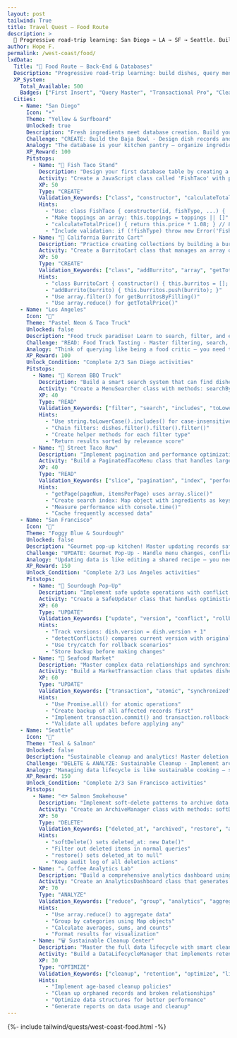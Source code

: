```yaml
---
layout: post
tailwind: True
title: Travel Quest — Food Route
description: >
  🎒 Progressive road-trip learning: San Diego → LA → SF → Seattle. Build dishes, query menus, handle transactions, and master database cleanup through coastal cuisine adventures.
author: Hope F.
permalink: /west-coast/food/
lxdData:
  Title: "🍕 Food Route — Back-End & Databases"
  Description: "Progressive road-trip learning: build dishes, query menus, handle transactions, and master database cleanup through coastal cuisine adventures."
  XP_System:
    Total_Available: 500
    Badges: ["First Insert", "Query Master", "Transactional Pro", "Cleanup Crew"]
  Cities:
    - Name: "San Diego"
      Icon: "☀️"
      Theme: "Yellow & Surfboard"
      Unlocked: true
      Description: "Fresh ingredients meet database creation. Build your first dishes by learning INSERT operations and data modeling."
      Challenge: "CREATE: Build the Baja Bowl - Design dish records and ingredient relationships"
      Analogy: "The database is your kitchen pantry — organize ingredients (fields) and recipes (records) so chefs (applications) can cook reliably."
      XP_Reward: 100
      Pitstops:
        - Name: "🌮 Fish Taco Stand"
          Description: "Design your first database table by creating a Taco class with all the essential properties."
          Activity: "Create a JavaScript class called 'FishTaco' with properties: id, fishType, toppings (array), sauce, price, spiceLevel. Add a method calculateTotalPrice() that includes tax."
          XP: 50
          Type: "CREATE"
          Validation_Keywords: ["class", "constructor", "calculateTotalPrice", "tax"]
          Hints:
            - "Use: class FishTaco { constructor(id, fishType, ...) { ... } }"
            - "Make toppings an array: this.toppings = toppings || []"
            - "calculateTotalPrice() { return this.price * 1.08; } // 8% tax"
            - "Include validation: if (!fishType) throw new Error('Fish type required')"
        - Name: "🌯 California Burrito Cart"
          Description: "Practice creating collections by building a burrito ordering system with multiple items."
          Activity: "Create a BurritoCart class that manages an array of burritos. Include methods: addBurrito(), removeBurrito(), getTotalPrice(), and getBurritosByFilling()."
          XP: 50
          Type: "CREATE"
          Validation_Keywords: ["class", "addBurrito", "array", "getTotalPrice"]
          Hints:
            - "class BurritoCart { constructor() { this.burritos = []; } }"
            - "addBurrito(burrito) { this.burritos.push(burrito); }"
            - "Use array.filter() for getBurritosByFilling()"
            - "Use array.reduce() for getTotalPrice()"
    - Name: "Los Angeles"
      Icon: "🌴"
      Theme: "Pastel Neon & Taco Truck"
      Unlocked: false
      Description: "Food truck paradise! Learn to search, filter, and efficiently query your growing database of dishes."
      Challenge: "READ: Food Truck Tasting - Master filtering, search, and performance optimization"
      Analogy: "Think of querying like being a food critic — you need to find exactly what you're looking for quickly in a sea of options."
      XP_Reward: 100
      Unlock_Condition: "Complete 2/3 San Diego activities"
      Pitstops:
        - Name: "🚚 Korean BBQ Truck"
          Description: "Build a smart search system that can find dishes by multiple criteria simultaneously."
          Activity: "Create a MenuSearcher class with methods: searchByName(), filterByCalories(), filterByIngredients(), and a complex search() method that combines all filters."
          XP: 40
          Type: "READ"
          Validation_Keywords: ["filter", "search", "includes", "toLowerCase"]
          Hints:
            - "Use string.toLowerCase().includes() for case-insensitive search"
            - "Chain filters: dishes.filter().filter().filter()"
            - "Create helper methods for each filter type"
            - "Return results sorted by relevance score"
        - Name: "🌮 Street Taco Row"
          Description: "Implement pagination and performance optimization for large datasets."
          Activity: "Build a PaginatedTacoMenu class that handles large arrays efficiently. Include methods: getPage(), getTotalPages(), and createIndex() for faster searches."
          XP: 40
          Type: "READ"
          Validation_Keywords: ["slice", "pagination", "index", "performance"]
          Hints:
            - "getPage(pageNum, itemsPerPage) uses array.slice()"
            - "Create search index: Map object with ingredients as keys"
            - "Measure performance with console.time()"
            - "Cache frequently accessed data"
    - Name: "San Francisco"
      Icon: "🌁"
      Theme: "Foggy Blue & Sourdough"
      Unlocked: false
      Description: "Gourmet pop-up kitchen! Master updating records safely with transactions and conflict resolution."
      Challenge: "UPDATE: Gourmet Pop-Up - Handle menu changes, conflicts, and maintain data consistency"
      Analogy: "Updating data is like editing a shared recipe — you need to handle conflicts when multiple chefs want to make changes."
      XP_Reward: 150
      Unlock_Condition: "Complete 2/3 Los Angeles activities"
      Pitstops:
        - Name: "🥖 Sourdough Pop-Up"
          Description: "Implement safe update operations with conflict detection and rollback capabilities."
          Activity: "Create a SafeUpdater class that handles optimistic locking. Include methods: updateDish(), detectConflicts(), and rollbackChanges() with version tracking."
          XP: 60
          Type: "UPDATE"
          Validation_Keywords: ["update", "version", "conflict", "rollback"]
          Hints:
            - "Track versions: dish.version = dish.version + 1"
            - "detectConflicts() compares current version with original"
            - "Use try/catch for rollback scenarios"
            - "Store backup before making changes"
        - Name: "🦐 Seafood Market"
          Description: "Master complex data relationships and synchronized updates across multiple entities."
          Activity: "Build a MarketTransaction class that updates dishes, ingredients, and inventory simultaneously. Ensure all updates succeed or all fail."
          XP: 60
          Type: "UPDATE"
          Validation_Keywords: ["transaction", "atomic", "synchronized", "consistency"]
          Hints:
            - "Use Promise.all() for atomic operations"
            - "Create backup of all affected records first"
            - "Implement transaction.commit() and transaction.rollback()"
            - "Validate all updates before applying any"
    - Name: "Seattle"
      Icon: "🌲"
      Theme: "Teal & Salmon"
      Unlocked: false
      Description: "Sustainable cleanup and analytics! Master deletion strategies and build insightful reports from your data."
      Challenge: "DELETE & ANALYZE: Sustainable Cleanup - Implement archival strategies and generate analytics"
      Analogy: "Managing data lifecycle is like sustainable cooking — sometimes you preserve ingredients, sometimes you compost them."
      XP_Reward: 150
      Unlock_Condition: "Complete 2/3 San Francisco activities"
      Pitstops:
        - Name: "🐟 Salmon Smokehouse"
          Description: "Implement soft-delete patterns to archive data safely without losing historical information."
          Activity: "Create an ArchiveManager class with methods: softDelete(), restore(), permanentDelete(), and getArchivedItems(). Include audit trail functionality."
          XP: 50
          Type: "DELETE"
          Validation_Keywords: ["deleted_at", "archived", "restore", "audit"]
          Hints:
            - "softDelete() sets deleted_at: new Date()"
            - "Filter out deleted items in normal queries"
            - "restore() sets deleted_at to null"
            - "Keep audit log of all deletion actions"
        - Name: "☕ Coffee Analytics Lab"
          Description: "Build a comprehensive analytics dashboard using aggregation and data visualization."
          Activity: "Create an AnalyticsDashboard class that generates insights: topIngredients(), avgCaloriesByCity(), dishCategoryBreakdown(), and trendsOverTime()."
          XP: 70
          Type: "ANALYZE"
          Validation_Keywords: ["reduce", "group", "analytics", "aggregate"]
          Hints:
            - "Use array.reduce() to aggregate data"
            - "Group by categories using Map objects"
            - "Calculate averages, sums, and counts"
            - "Format results for visualization"
        - Name: "🗑️ Sustainable Cleanup Center"
          Description: "Master the full data lifecycle with smart cleanup policies and optimization strategies."
          Activity: "Build a DataLifecycleManager that implements retention policies, cleanup old records, optimizes storage, and generates lifecycle reports."
          XP: 30
          Type: "OPTIMIZE"
          Validation_Keywords: ["cleanup", "retention", "optimize", "lifecycle"]
          Hints:
            - "Implement age-based cleanup policies"
            - "Clean up orphaned records and broken relationships"
            - "Optimize data structures for better performance"
            - "Generate reports on data usage and cleanup"
---
```

{%- include tailwind/quests/west-coast-food.html -%}
